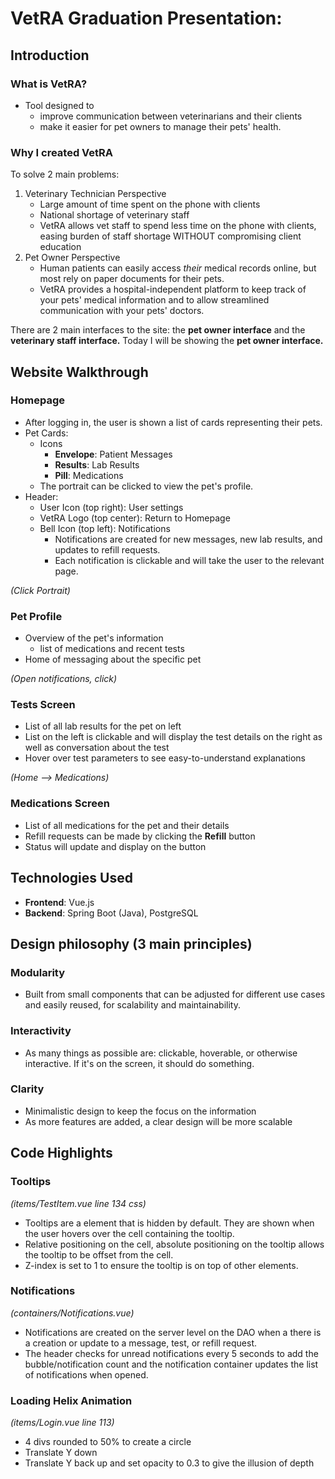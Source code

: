 # VetRA Graduation Presentation:

## Introduction

### What is VetRA?

 - Tool designed to 
   - improve communication between veterinarians and their clients
   - make it easier for pet owners to manage their pets' health.

### Why I created VetRA

To solve 2 main problems:
 1. Veterinary Technician Perspective
    - Large amount of time spent on the phone with clients
    - National shortage of veterinary staff
    - VetRA allows vet staff to spend less time on the phone with clients, easing burden of staff shortage WITHOUT compromising client education
 2. Pet Owner Perspective
    - Human patients can easily access *their* medical records online, but most rely on paper documents for their pets. 
    - VetRA provides a hospital-independent platform to keep track of your pets' medical information and to allow streamlined communication with your pets' doctors.

There are 2 main interfaces to the site: the **pet owner interface** and the **veterinary staff interface.** Today I will be showing the **pet owner interface.**

## Website Walkthrough

### Homepage

 - After logging in, the user is shown a list of cards representing their pets. 
 - Pet Cards:
   - Icons
     - **Envelope**: Patient Messages
     - **Results**: Lab Results
     - **Pill**: Medications
   - The portrait can be clicked to view the pet's profile.
 - Header:
   - User Icon (top right): User settings
   - VetRA Logo (top center): Return to Homepage
   - Bell Icon (top left): Notifications
     - Notifications are created for new messages, new lab results, and updates to refill requests.
     - Each notification is clickable and will take the user to the relevant page.

*(Click Portrait)*

### Pet Profile

 - Overview of the pet's information
   - list of medications and recent tests
 - Home of messaging about the specific pet
  
*(Open notifications, click)*

### Tests Screen

 - List of all lab results for the pet on left
 - List on the left is clickable and will display the test details on the right as well as conversation about the test
 - Hover over test parameters to see easy-to-understand explanations

*(Home --> Medications)*

### Medications Screen

 - List of all medications for the pet and their details
 - Refill requests can be made by clicking the **Refill** button
 - Status will update and display on the button

## Technologies Used

 - **Frontend**: Vue.js
 - **Backend**: Spring Boot (Java), PostgreSQL

## Design philosophy (3 main principles)

### Modularity

 - Built from small components that can be adjusted for different use cases and easily reused, for scalability and maintainability.

### Interactivity

 - As many things as possible are: clickable, hoverable, or otherwise interactive. If it's on the screen, it should do something.

### Clarity

 - Minimalistic design to keep the focus on the information
 - As more features are added, a clear design will be more scalable

## Code Highlights

### Tooltips

*(items/TestItem.vue line 134 css)*
 - Tooltips are a <span> element that is hidden by default. They are shown when the user hovers over the cell containing the tooltip.
 - Relative positioning on the cell, absolute positioning on the tooltip allows the tooltip to be offset from the cell.
 - Z-index is set to 1 to ensure the tooltip is on top of other elements.

### Notifications

*(containers/Notifications.vue)*
 - Notifications are created on the server level on the DAO when a there is a creation or update to a message, test, or refill request.
 - The header checks for unread notifications every 5 seconds to add the bubble/notification count and the notification container updates the list of notifications when opened.

### Loading Helix Animation

*(items/Login.vue line 113)*
 - 4 divs rounded to 50% to create a circle
 - Translate Y down
 - Translate Y back up and set opacity to 0.3 to give the illusion of depth


